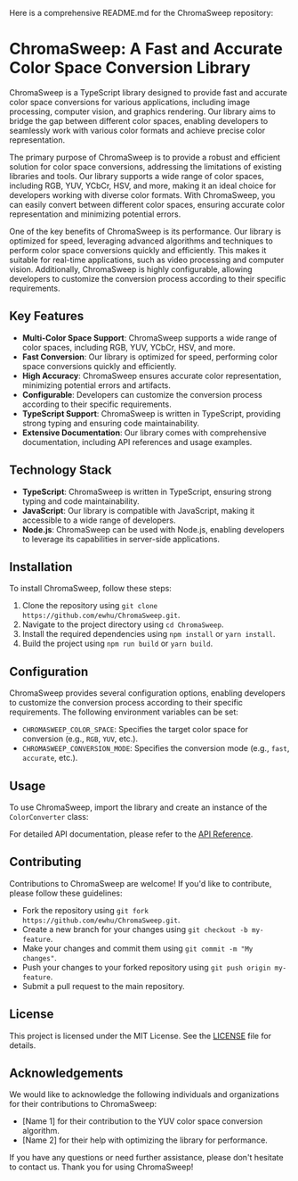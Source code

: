 Here is a comprehensive README.md for the ChromaSweep repository:

**ChromaSweep: A Fast and Accurate Color Space Conversion Library**
=================================================================

ChromaSweep is a TypeScript library designed to provide fast and accurate color space conversions for various applications, including image processing, computer vision, and graphics rendering. Our library aims to bridge the gap between different color spaces, enabling developers to seamlessly work with various color formats and achieve precise color representation.

The primary purpose of ChromaSweep is to provide a robust and efficient solution for color space conversions, addressing the limitations of existing libraries and tools. Our library supports a wide range of color spaces, including RGB, YUV, YCbCr, HSV, and more, making it an ideal choice for developers working with diverse color formats. With ChromaSweep, you can easily convert between different color spaces, ensuring accurate color representation and minimizing potential errors.

One of the key benefits of ChromaSweep is its performance. Our library is optimized for speed, leveraging advanced algorithms and techniques to perform color space conversions quickly and efficiently. This makes it suitable for real-time applications, such as video processing and computer vision. Additionally, ChromaSweep is highly configurable, allowing developers to customize the conversion process according to their specific requirements.

**Key Features**
-------------

* **Multi-Color Space Support**: ChromaSweep supports a wide range of color spaces, including RGB, YUV, YCbCr, HSV, and more.
* **Fast Conversion**: Our library is optimized for speed, performing color space conversions quickly and efficiently.
* **High Accuracy**: ChromaSweep ensures accurate color representation, minimizing potential errors and artifacts.
* **Configurable**: Developers can customize the conversion process according to their specific requirements.
* **TypeScript Support**: ChromaSweep is written in TypeScript, providing strong typing and ensuring code maintainability.
* **Extensive Documentation**: Our library comes with comprehensive documentation, including API references and usage examples.

**Technology Stack**
-------------------

* **TypeScript**: ChromaSweep is written in TypeScript, ensuring strong typing and code maintainability.
* **JavaScript**: Our library is compatible with JavaScript, making it accessible to a wide range of developers.
* **Node.js**: ChromaSweep can be used with Node.js, enabling developers to leverage its capabilities in server-side applications.

**Installation**
--------------

To install ChromaSweep, follow these steps:

1. Clone the repository using `git clone https://github.com/ewhu/ChromaSweep.git`.
2. Navigate to the project directory using `cd ChromaSweep`.
3. Install the required dependencies using `npm install` or `yarn install`.
4. Build the project using `npm run build` or `yarn build`.

**Configuration**
---------------

ChromaSweep provides several configuration options, enabling developers to customize the conversion process according to their specific requirements. The following environment variables can be set:

* `CHROMASWEEP_COLOR_SPACE`: Specifies the target color space for conversion (e.g., `RGB`, `YUV`, etc.).
* `CHROMASWEEP_CONVERSION_MODE`: Specifies the conversion mode (e.g., `fast`, `accurate`, etc.).

**Usage**
-----

To use ChromaSweep, import the library and create an instance of the `ColorConverter` class:

For detailed API documentation, please refer to the [API Reference](https://github.com/ewhu/ChromaSweep/blob/main/docs/api.md).

**Contributing**
--------------

Contributions to ChromaSweep are welcome! If you'd like to contribute, please follow these guidelines:

* Fork the repository using `git fork https://github.com/ewhu/ChromaSweep.git`.
* Create a new branch for your changes using `git checkout -b my-feature`.
* Make your changes and commit them using `git commit -m "My changes"`.
* Push your changes to your forked repository using `git push origin my-feature`.
* Submit a pull request to the main repository.

**License**
---------

This project is licensed under the MIT License. See the [LICENSE](https://github.com/ewhu/ChromaSweep/blob/main/LICENSE) file for details.

**Acknowledgements**
-------------------

We would like to acknowledge the following individuals and organizations for their contributions to ChromaSweep:

* [Name 1] for their contribution to the YUV color space conversion algorithm.
* [Name 2] for their help with optimizing the library for performance.

If you have any questions or need further assistance, please don't hesitate to contact us. Thank you for using ChromaSweep!